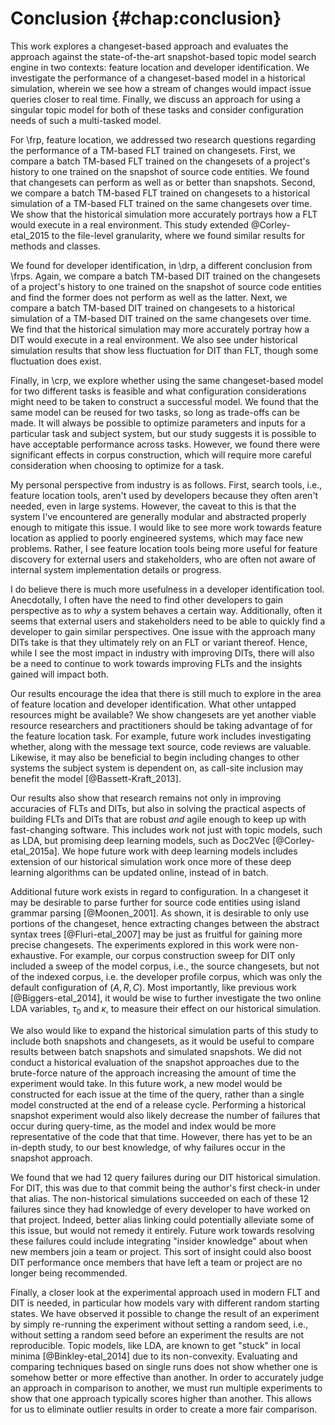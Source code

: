 # Conclusion {#chap:conclusion}

This work explores a changeset-based approach and evaluates the approach
against the state-of-the-art snapshot-based topic model search engine in two
contexts: feature location and developer identification.  We investigate the
performance of a changeset-based model in a historical simulation, wherein we
see how a stream of changes would impact issue queries closer to real time.
Finally, we discuss an approach for using a singular topic model for both of
these tasks and consider configuration needs of such a multi-tasked model.

For \frp, feature location, we addressed two research questions regarding the
performance of a TM-based FLT trained on changesets.  First, we compare a batch
TM-based FLT trained on the changesets of a project's history to one trained on
the snapshot of source code entities.  We found that changesets can perform as
well as or better than snapshots.  Second, we compare a batch TM-based FLT
trained on changesets to a historical simulation of a TM-based FLT trained on
the same changesets over time.  We show that the historical simulation more
accurately portrays how a FLT would execute in a real environment.  This study
extended @Corley-etal_2015 to the file-level granularity, where we found
similar results for methods and classes.

We found for developer identification, in \drp, a different conclusion from
\frps.  Again, we compare a batch TM-based DIT trained on the changesets of a
project's history to one trained on the snapshot of source code entities and
find the former does not perform as well as the latter.  Next, we compare a
batch TM-based DIT trained on changesets to a historical simulation of a
TM-based DIT trained on the same changesets over time.  We find that the
historical simulation may more accurately portray how a DIT would execute in a
real environment.  We also see under historical simulation results that show
less fluctuation for DIT than FLT, though some fluctuation does exist.

Finally, in \crp, we explore whether using the same changeset-based model for
two different tasks is feasible and what configuration considerations might
need to be taken to construct a successful model.  We found that the same model
can be reused for two tasks, so long as trade-offs can be made.  It will always
be possible to optimize parameters and inputs for a particular task and subject
system, but our study suggests it is possible to have acceptable performance
across tasks.  However, we found there were significant effects in corpus
construction, which will require more careful consideration when choosing to
optimize for a task.

My personal perspective from industry is as follows.  First, search tools,
i.e., feature location tools, aren't used by developers because they often
aren't needed, even in large systems.  However, the caveat to this is that the
system I've encountered are generally modular and abstracted properly enough to
mitigate this issue.  I would like to see more work towards feature location as
applied to poorly engineered systems, which may face new problems.  Rather, I
see feature location tools being more useful for feature discovery for external
users and stakeholders, who are often not aware of internal system
implementation details or progress.

I do believe there is much more usefulness in a developer identification tool.
Anecdotally, I often have the need to find other developers to gain perspective
as to *why* a system behaves a certain way.  Additionally, often it seems that
external users and stakeholders need to be able to quickly find a developer to
gain similar perspectives.  One issue with the approach many DITs take is that
they ultimately rely on an FLT or variant thereof.  Hence, while I see the most
impact in industry with improving DITs, there will also be a need to continue
to work towards improving FLTs and the insights gained will impact both.

Our results encourage the idea that there is still much to explore in the area
of feature location and developer identification.  What other untapped
resources might be available?  We show changesets are yet another viable
resource researchers and practitioners should be taking advantage of for the
feature location task.  For example, future work includes investigating
whether, along with the message text source, code reviews are valuable.
Likewise, it may also be beneficial to begin including changes to other systems
the subject system is dependent on, as call-site inclusion may benefit the
model [@Bassett-Kraft_2013].

Our results also show that research remains not only in improving accuracies of
FLTs and DITs, but also in solving the practical aspects of building FLTs and
DITs that are robust *and* agile enough to keep up with fast-changing software.
This includes work not just with topic models, such as LDA, but promising deep
learning models, such as Doc2Vec [@Corley-etal_2015a].  We hope future work
with deep learning models includes extension of our historical simulation work
once more of these deep learning algorithms can be updated online, instead of
in batch.

Additional future work exists in regard to configuration.  In a changeset it
may be desirable to parse further for source code entities using island grammar
parsing [@Moonen_2001].  As shown, it is desirable to only use portions of the
changeset, hence extracting changes between the abstract syntax trees
[@Fluri-etal_2007] may be just as fruitful for gaining more precise changesets.
The experiments explored in this work were non-exhaustive.  For example, our
corpus construction sweep for DIT only included a sweep of the model corpus,
i.e., the source changesets, but not of the indexed corpus, i.e.  the developer
profile corpus, which was only the default configuration of $(A, R, C)$.  Most
importantly, like previous work [@Biggers-etal_2014], it would be wise to
further investigate the two online LDA variables, $\tau_0$ and $\kappa$, to
measure their effect on our historical simulation.

We also would like to expand the historical simulation parts of this study to
include both snapshots and changesets, as it would be useful to compare results
between batch snapshots and simulated snapshots.  We did not conduct a
historical evaluation of the snapshot approaches due to the brute-force nature
of the approach increasing the amount of time the experiment would take.  In
this future work, a new model would be constructed for each issue at the time
of the query, rather than a single model constructed at the end of a release
cycle.  Performing a historical snapshot experiment would also likely decrease
the number of failures that occur during query-time, as the model and index
would be more representative of the code that that time.  However, there has
yet to be an in-depth study, to our best knowledge, of why failures occur in
the snapshot approach.

We found that we had 12 query failures during our DIT historical simulation.
For DIT, this was due to that commit being the author's first check-in under
that alias.  The non-historical simulations succeeded on each of these 12
failures since they had knowledge of every developer to have worked on that
project.  Indeed, better alias linking could potentially alleviate some of this
issue, but would not remedy it entirely.  Future work towards resolving these
failures could include integrating "insider knowledge" about when new members
join a team or project.  This sort of insight could also boost DIT performance
once members that have left a team or project are no longer being recommended.

Finally, a closer look at the experimental approach used in modern FLT and DIT
is needed, in particular how models vary with different random starting states.
We have observed it possible to change the result of an experiment by simply
re-running the experiment without setting a random seed, i.e., without setting
a random seed before an experiment the results are not reproducible.  Topic
models, like LDA, are known to get "stuck" in local minima [@Binkley-etal_2014]
due to its non-convexity.  Evaluating and comparing techniques based on single
runs does not show whether one is somehow better or more effective than
another.  In order to accurately judge an approach in comparison to another, we
must run multiple experiments to show that one approach typically scores higher
than another.  This allows for us to eliminate outlier results in order to
create a more fair comparison.
